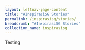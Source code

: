```yaml
---
layout: leftnav-page-content
title: "#InspirasiSG Stories"
permalink: /inspirasisg/stories/
breadcrumb: "#InspirasiSG Stories"
collection_name: inspirasisg
---
```


Testing
